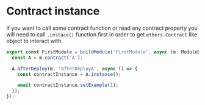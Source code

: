 # Contract instance

If you want to call some contract function or read any contract property you will need to call `.instace()` function
first in order to get `ethers.Contract` like object to interact with.

```typescript
export const FirstModule = buildModule('FirstModule', async (m: ModuleBuilder) => {
  const A = m.contract('A');

  A.afterDeploy(m, 'afterDeployA', async () => {
    const contractInstance = A.instance();

    await contractInstance.setExample(1);
  });
});
```
